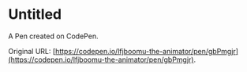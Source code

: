# Untitled

A Pen created on CodePen.

Original URL: [https://codepen.io/lfjboomu-the-animator/pen/gbPmgjr](https://codepen.io/lfjboomu-the-animator/pen/gbPmgjr).

